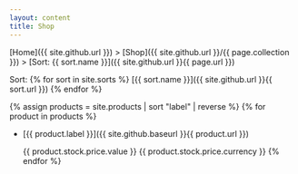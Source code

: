 ```yaml
---
layout: content
title: Shop
---
```

[Home]({{ site.github.url }}) > [Shop]({{ site.github.url }}/{{ page.collection }}) > [Sort: {{ sort.name }}]({{ site.github.url }}{{ page.url }})

Sort: {% for sort in site.sorts %}
[{{ sort.name }}]({{ site.github.url }}{{ sort.url }}) 
{% endfor %}

{% assign products = site.products | sort "label" | reverse %}
{% for product in products %}
* [{{ product.label }}]({{ site.github.baseurl }}{{ product.url }})

  {{ product.stock.price.value }} {{ product.stock.price.currency }}
{% endfor %}
